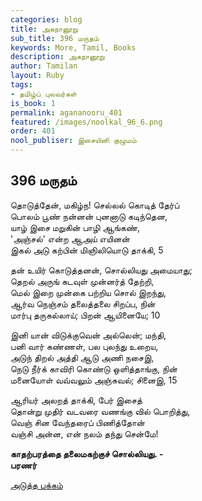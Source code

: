 ```yaml
---
categories: blog
title: அகநானூறு
sub_title: 396 மருதம்
keywords: More, Tamil, Books
description: அகநானூறு
author: Tamilan
layout: Ruby
tags:
- தமிழ்ப் புலவர்கள்
is_book: 1
permalink: agananooru_401
featured: /images/noolkal_96_6.png
order: 401
nool_publiser: இசையினி குழுமம்
---
```



## 396 மருதம்

தொடுத்தேன், மகிழ்ந! செல்லல் கொடித் தேர்ப்  
பொலம் பூண் நன்னன் புனனாடு கடிந்தென,  
யாழ் இசை மறுகின் பாழி ஆங்கண்,  
'அஞ்சல்' என்ற ஆஅய் எயினன்  
இகல் அடு கற்பின் மிஞிலியொடு தாக்கி, 5

தன் உயிர் கொடுத்தனன், சொல்லியது அமையாது;  
தெறல் அருங் கடவுள் முன்னர்த் தேற்றி,  
மெல் இறை முன்கை பற்றிய சொல் இறந்து,  
ஆர்வ நெஞ்சம் தலைத்தலை சிறப்ப, நின்  
மார்பு தருகல்லாய்; பிறன் ஆயினையே; 10

இனி யான் விடுக்குவென் அல்லென்; மந்தி,  
பனி வார் கண்ணள், பல புலந்து உறைய,  
அடுந் திறல் அத்தி ஆடு அணி நசைஇ,  
நெடு நீர்க் காவிரி கொண்டு ஒளித்தாங்கு, நின்  
மனையோள் வவ்வலும் அஞ்சுவல்; சினைஇ, 15

ஆரியர் அலறத் தாக்கி, பேர் இசைத்  
தொன்று முதிர் வடவரை வணங்கு வில் பொறித்து,  
வெஞ் சின வேந்தரைப் பிணித்தோன்  
வஞ்சி அன்ன, என் நலம் தந்து சென்மே!

**காதற்பரத்தை தலைமகற்குச் சொல்லியது. -  
பரணர்**

[அடுத்த பக்கம்](agananooru_402)